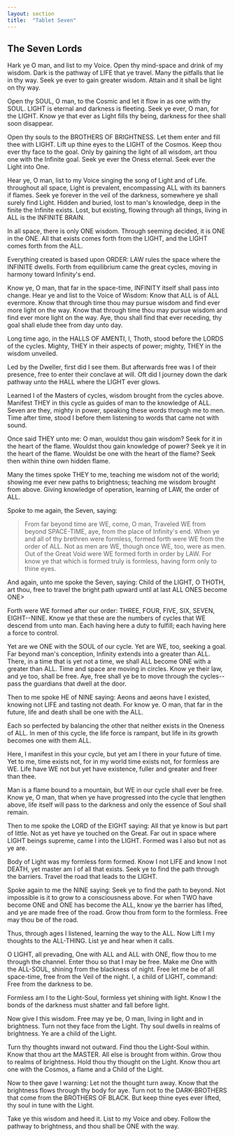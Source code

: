 ```yaml
---
layout: section
title:  "Tablet Seven"
---
```

## The Seven Lords

Hark ye O man, and list to my Voice.
Open thy mind-space and drink of my wisdom.
Dark is the pathway of LIFE that ye travel.
Many the pitfalls that lie in thy way.
Seek ye ever to gain greater wisdom.
Attain and it shall be light on thy way.

Open thy SOUL, O man, to the Cosmic
and let it flow in as one with thy SOUL.
LIGHT is eternal and darkness is fleeting.
Seek ye ever, O man, for the LIGHT.
Know ye that ever as Light fills thy being,
darkness for thee shall soon disappear.

Open thy souls to the BROTHERS OF BRIGHTNESS.
Let them enter and fill thee with LIGHT.
Lift up thine eyes to the LIGHT of the Cosmos.
Keep thou ever thy face to the goal.
Only by gaining the light of all wisdom,
art thou one with the Infinite goal.
Seek ye ever the Oness eternal.
Seek ever the Light into One.

Hear ye, O man, list to my Voice
singing the song of Light and of Life.
throughout all space, Light is prevalent,
encompassing ALL with its banners if flames.
Seek ye forever in the veil of the darkness,
somewhere ye shall surely find Light.
Hidden and buried, lost to man's knowledge,
deep in the finite the Infinite exists.
Lost, but existing,
flowing through all things,
living in ALL is the INFINITE BRAIN.

In all space, there is only ONE wisdom.
Through seeming decided, it is ONE in the ONE.
All that exists comes forth from the LIGHT,
and the LIGHT comes forth from the ALL.

Everything created is based upon ORDER:
LAW rules the space where the INFINITE dwells.
Forth from equilibrium came the great cycles,
moving in harmony toward Infinity's end.

Know ye, O man, that far in the space-time,
INFINITY itself shall pass into change.
Hear ye and list to the Voice of Wisdom:
Know that ALL is of ALL evermore.
Know that through time thou may pursue wisdom
and find ever more light on the way.
Know that through time thou may pursue wisdom
and find ever more light on the way.
Aye, thou shall find that ever receding,
thy goal shall elude thee from day unto day.

Long time ago, in the HALLS OF AMENTI,
I, Thoth, stood before the LORDS of the cycles.
Mighty, THEY in their aspects of power;
mighty, THEY in the wisdom unveiled.

Led by the Dweller, first did I see them.
But afterwards free was I of their presence,
free to enter their conclave at will.
Oft did I journey down the dark pathway
unto the HALL where the LIGHT ever glows.

Learned I of the Masters of cycles,
wisdom brought from the cycles above.
Manifest THEY in this cycle
as guides of man to the knowledge of ALL.
Seven are they, mighty in power,
speaking these words through me to men.
Time after time, stood I before them
listening to words that came not with sound.

Once said THEY unto me:
O man, wouldst thou gain wisdom?
Seek for it in the heart of the flame.
Wouldst thou gain knowledge of power?
Seek ye it in the heart of the flame.
Wouldst be one with the heart of the flame?
Seek then within thine own hidden flame.

Many the times spoke THEY to me,
teaching me wisdom not of the world;
showing me ever new paths to brightness;
teaching me wisdom brought from above.
Giving knowledge of operation,
learning of LAW, the order of ALL.

Spoke to me again, the Seven, saying:
>From far beyond time are WE, come, O man,
Traveled WE from beyond SPACE-TIME,
aye, from the place of Infinity's end.
When ye and all of thy brethren were formless,
formed forth were WE from the order of ALL.
Not as men are WE,
though once WE, too, were as men.
Out of the Great Void were WE formed forth
in order by LAW.
For know ye that which is formed 
truly is formless, having form only to thine eyes.

And again, unto me spoke the Seven, saying:
Child of the LIGHT, O THOTH, art thou,
free to travel the bright path upward
until at last ALL ONES become ONE>

Forth were WE formed after our order:
THREE, FOUR, FIVE, SIX, SEVEN, EIGHT--NINE.
Know ye that these are the numbers of cycles
that WE descend from unto man.
Each having here a duty to fulfill;
each having here a force to control.

Yet are we ONE with the SOUL of our cycle.
Yet are WE, too, seeking a goal.
Far beyond man's conception,
Infinity extends into a greater than ALL.
There, in a time that is yet not a time,
we shall ALL become ONE
with a greater than ALL.
Time and space are moving in circles.
Know ye their law, and ye too, shall be free.
Aye, free shall ye be to move through the cycles--
pass the guardians that dwell at the door.

Then to me spoke HE of NINE saying:
Aeons and aeons have I existed,
knowing not LIFE and tasting not death.
For know ye. O man, that far in the future,
life and death shall be one with the ALL.

Each so perfected by balancing the other
that neither exists in the Oneness of ALL.
In men of this cycle, the life force is rampant,
but life in its growth becomes one with them ALL.

Here, I manifest in this your cycle,
but yet am I there in your future of time.
Yet to me, time exists not, 
for in my world time exists not,
for formless are WE.
Life have WE not but yet have existence,
fuller and greater and freer than thee.

Man is a flame bound to a mountain,
but WE in our cycle shall ever be free.
Know ye, O man, that when ye have progressed
into the cycle that lengthen above,
life itself will pass to the darkness
and only the essence of Soul shall remain.

Then to me spoke the LORD of the EIGHT saying:
All that ye know is but part of little.
Not as yet have ye touched on the Great.
Far out in space where LIGHT beings supreme,
came I into the LIGHT.
Formed was I also but not as ye are.

Body of Light was my formless form formed.
Know I not LIFE and know I not DEATH,
yet master am I of all that exists.
Seek ye to find the path through the barriers.
Travel the road that leads to the LIGHT.

Spoke again to me the NINE saying:
Seek ye to find the path to beyond.
Not impossible is it to grow
to a consciousness above.
For when TWO have become ONE
and ONE has become the ALL,
know ye the barrier has lifted,
and ye are made free of the road.
Grow thou from form to the formless.
Free may thou be of the road.

Thus, through ages I listened,
learning the way to the ALL.
Now Lift I my thoughts to the ALL-THING.
List ye and hear when it calls.

O LIGHT, all prevading,
One with ALL and ALL with ONE,
flow thou to me through the channel.
Enter thou so that I may be free.
Make me One with the ALL-SOUL,
shining from the blackness of night.
Free let me be of all space-time,
free from the Veil of the night.
I, a child of LIGHT, command:
Free from the darkness to be.

Formless am I to the Light-Soul,
formless yet shining with light.
Know I the bonds of the darkness
must shatter and fall before light.

Now give I this wisdom.
Free may ye be, O man,
living in light and in brightness.
Turn not they face from the Light.
Thy soul dwells in realms of brightness.
Ye are a child of the Light.

Turn thy thoughts inward not outward.
Find thou the Light-Soul within.
Know that thou art the MASTER.
All else is brought from within.
Grow thou to realms of brightness.
Hold thou thy thought on the Light.
Know thou art one with the Cosmos,
a flame and a Child of the Light.

Now to thee gave I warning:
Let not the thought turn away.
Know that the brightness 
flows through thy body for aye.
Turn not to the DARK-BROTHERS
that come from the BROTHERS OF BLACK.
But keep thine eyes ever lifted,
thy soul in tune with the Light.

Take ye this wisdom and heed it.
List to my Voice and obey.
Follow the pathway to brightness,
and thou shall be ONE with the way.
